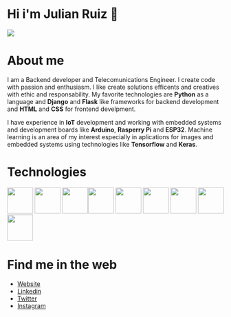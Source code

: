 # Hi i'm Julian Ruiz 👋
![](https://lh3.googleusercontent.com/7TgOXIvgvuFwuL0Pet3FPq0kjwfwXLXXbLdTxj2laKe11uSNoTZpWypBgOIjFGukUrn3YkzMY9ZxWQA40Io7KNi-A-zCg7Ew5RQxGqPQRWUOXcdk-LaBuueTWKEBIGLOpnajSsw3lg=w2400)

# About me 
I am a Backend developer and Telecomunications Engineer. I create code with passion and enthusiasm. I like create solutions efficents and creatives with ethic and responsability. My favorite technologies are **Python** as a language and **Django** and **Flask** like frameworks for backend development and **HTML** and **CSS** for frontend develpment.

I have experience in **IoT** development and working with embedded systems and development boards like **Arduino**, **Rasperry Pi** and **ESP32**. Machine learning is an area of my interest especially in aplications for images and embedded systems using technologies like **Tensorflow** and **Keras**. 

# Technologies
<img height=60 src="https://cdn.jsdelivr.net/gh/devicons/devicon/icons/python/python-original.svg"/> <img height=60 src="https://cdn.jsdelivr.net/gh/devicons/devicon/icons/django/django-plain.svg" /> <img height=60 src="https://cdn.jsdelivr.net/gh/devicons/devicon/icons/flask/flask-original.svg" /><img height=60 src="https://cdn.jsdelivr.net/gh/devicons/devicon/icons/html5/html5-original.svg" /> <img height=60 src="https://cdn.jsdelivr.net/gh/devicons/devicon/icons/css3/css3-original.svg" /> <img height=60 src="https://cdn.jsdelivr.net/gh/devicons/devicon/icons/git/git-plain.svg"/>   <img height=60 src="https://cdn.jsdelivr.net/gh/devicons/devicon/icons/arduino/arduino-original.svg" /> <img height=60 src="https://cdn.jsdelivr.net/gh/devicons/devicon/icons/raspberrypi/raspberrypi-original.svg" /> <img height=60 src="https://cdn.jsdelivr.net/gh/devicons/devicon/icons/tensorflow/tensorflow-original.svg" />

# Find me in the web
- [Website](https://www.julianruizs.com/ "Website")
- [Linkedin](https://www.linkedin.com/in/julianruizs/ "Linkedin")
- [Twitter](https://twitter.com/julian_ruizs "Twitter")
- [Instagram](instagram.com/julian.ruizs "Instagram")
